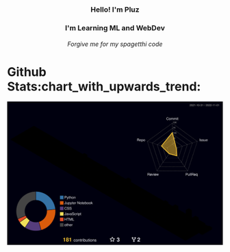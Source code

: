 

<h3 align="center">Hello! I'm Pluz</h3>

<h3 align="center">I'm Learning ML and WebDev </h3>

<h6 align="center"> Forgive me for my spagetthi code</h6>

<h1>Github Stats:chart_with_upwards_trend:</h1>


![](./profile-3d-contrib/profile-night-rainbow.svg)





